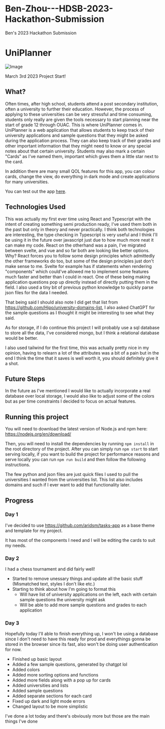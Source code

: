 # Ben-Zhou---HDSB-2023-Hackathon-Submission

Ben's 2023 Hackathon Submission

# UniPlanner

![Image](https://i.imgur.com/Zd3q5iW.png)

March 3rd 2023 Project Start!

## What?

Often times, after high school, students attend a post secondary institution, often a university to further their education. However, the process of applying to these universities can be very stressful and time consuming, students only really are given the tools necessary to start planning near the start of grade 12 through OUAC. This is where UniPlanner comes in. UniPlanner is a web application that allows students to keep track of their university applications and sample questions that they might be asked during the application process. They can also keep track of their grades and other important information that they might need to know or any special notes about that certain university. Students may also mark a certain "Cards" as I've named them, important which gives them a little star next to the card.

In addition there are many small QOL features for this app, you can colour cards, change the view, do everything in dark mode and create applications for many universities.

You can test out the app [here](https://ben-hdsbhacks.netlify.app/).

## Technologies Used

This was actually my first ever time using React and Typescript with the intent of creating something semi production ready, I've used them both in the past but only in theory and never practically. I think both technologies are interesting, the type checking in Typescript is very useful and I think I'll be using it in the future over javascript just due to how much more neat it can make my code. React on the otherhand was a pain, I've migrated between svelte, and vue and so far both are looking like better options. Why? React forces you to follow some design principles which admittedly the other frameworks do too, but some of the design principles just don't make sense to me. Svelte for example has if statements when rendering "components" which could've allowed me to implement some features much faster and better than I could in react. One of these being making application questions pop up directly instead of directly putting them in the field. I also used a tiny bit of previous python knowledge to quickly parse json files for the data I needed.

That being said I should also note I did get that list from https://github.com/Hipo/university-domains-list, I also asked ChatGPT for the sample questions as I thought it might be interesting to see what they said.

As for storage, if I do continue this project I will probably use a sql database to store all the data, I've considered mongo, but I think a relational database would be better.

I also used tailwind for the first time, this was actually pretty nice in my opinion, having to relearn a lot of the attributes was a bit of a pain but in the end I think the time that it saves is well worth it, you should definitely give it a shot.

## Future Steps

In the future as I've mentioned I would like to actually incorporate a real database over local storage, I would also like to adjust some of the colors but as per time constraints I decided to focus on actual features.

## Running this project

You will need to download the latest version of Node.js and npm here: https://nodejs.org/en/download/

Then, you will need to install the dependencies by running `npm install` in the root directory of the project.
After you can simply run `npm start` to start serving locally, if you want to build the project for performance reasons and serve locally you can run `npm run build` and then follow the following instructions.

The few python and json files are just quick files I used to pull the universities I wanted from the universities list. This list also includes domains and such if I ever want to add that functionality later.

## Progress

### Day 1

I've decided to use https://github.com/aridsm/tasks-app as a base theme and template for my project.

It has most of the components I need and I will be editing the cards to suit my needs.

### Day 2

I had a chess tournament and did fairly well!

- Started to remove unessary things and update all the basic stuff (Mismatched text, styles I don't like etc.)
- Starting to think about how I'm going to format this
    - Will have list of university applications on the left, each with certain sample questions the university might ask
    - Will be able to add more sample questions and grades to each application

### Day 3

Hopefully today I'll able to finish everything up, I won't be using a database since I don't need to have this ready for prod and everythings gonna be stored in the browser since its fast, also won't be doing user authentication for now.

- Finished up basic layout
- Added a few sample questions, generated by chatgpt lol
- Added colors
- Added more sorting options and functions
- Added more fields along with a pop up for cards
- Added universities and lists
- Added sample questions
- Added separate sections for each card
- Fixed up dark and light mode errors
- Changed layout to be more simplistic

I've done a lot today and there's obviously more but those are the main things I've done